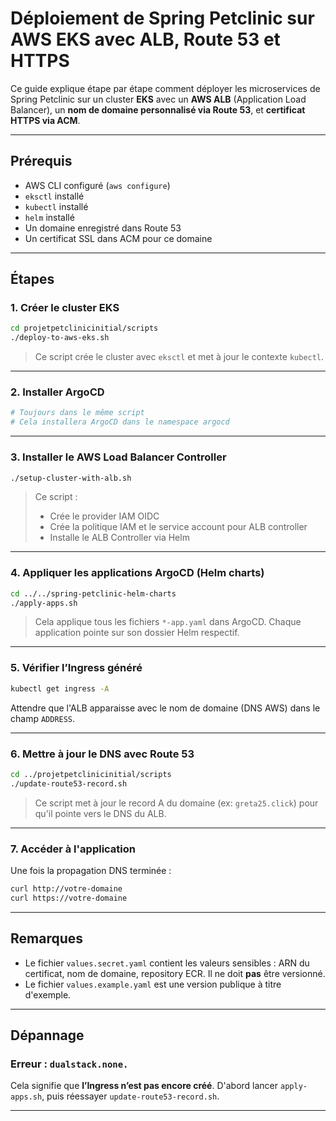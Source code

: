 # Déploiement de Spring Petclinic sur AWS EKS avec ALB, Route 53 et HTTPS

Ce guide explique étape par étape comment déployer les microservices de Spring Petclinic sur un cluster **EKS** avec un **AWS ALB** (Application Load Balancer), un **nom de domaine personnalisé via Route 53**, et **certificat HTTPS via ACM**.

---

## Prérequis

- AWS CLI configuré (`aws configure`)
- `eksctl` installé
- `kubectl` installé
- `helm` installé
- Un domaine enregistré dans Route 53
- Un certificat SSL dans ACM pour ce domaine

---

## Étapes

### 1. Créer le cluster EKS

```bash
cd projetpetclinicinitial/scripts
./deploy-to-aws-eks.sh
```

> Ce script crée le cluster avec `eksctl` et met à jour le contexte `kubectl`.

---

### 2. Installer ArgoCD

```bash
# Toujours dans le même script
# Cela installera ArgoCD dans le namespace argocd
```

---

### 3. Installer le AWS Load Balancer Controller

```bash
./setup-cluster-with-alb.sh
```

> Ce script :
> - Crée le provider IAM OIDC
> - Crée la politique IAM et le service account pour ALB controller
> - Installe le ALB Controller via Helm

---

### 4. Appliquer les applications ArgoCD (Helm charts)

```bash
cd ../../spring-petclinic-helm-charts
./apply-apps.sh
```

> Cela applique tous les fichiers `*-app.yaml` dans ArgoCD. Chaque application pointe sur son dossier Helm respectif.

---

### 5. Vérifier l’Ingress généré

```bash
kubectl get ingress -A
```

Attendre que l'ALB apparaisse avec le nom de domaine (DNS AWS) dans le champ `ADDRESS`.

---

### 6. Mettre à jour le DNS avec Route 53

```bash
cd ../projetpetclinicinitial/scripts
./update-route53-record.sh
```

> Ce script met à jour le record A du domaine (ex: `greta25.click`) pour qu'il pointe vers le DNS du ALB.

---

### 7. Accéder à l'application

Une fois la propagation DNS terminée :

```bash
curl http://votre-domaine
curl https://votre-domaine
```

---

## Remarques

- Le fichier `values.secret.yaml` contient les valeurs sensibles : ARN du certificat, nom de domaine, repository ECR. Il ne doit **pas** être versionné.
- Le fichier `values.example.yaml` est une version publique à titre d'exemple.

---

## Dépannage

### Erreur : `dualstack.none.`

Cela signifie que **l’Ingress n’est pas encore créé**. D'abord lancer `apply-apps.sh`, puis réessayer `update-route53-record.sh`.

---
